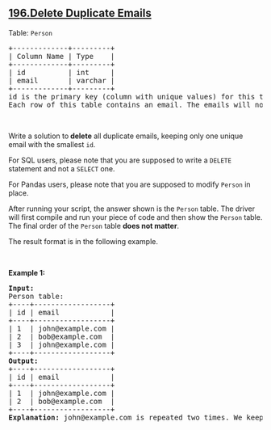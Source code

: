 ## [196.Delete Duplicate Emails](https://leetcode.com/problems/delete-duplicate-emails/)
<p>Table: <code>Person</code></p>

<pre>
+-------------+---------+
| Column Name | Type    |
+-------------+---------+
| id          | int     |
| email       | varchar |
+-------------+---------+
id is the primary key (column with unique values) for this table.
Each row of this table contains an email. The emails will not contain uppercase letters.
</pre>

<p>&nbsp;</p>

<p>Write a solution to<strong> delete</strong> all duplicate emails, keeping only one unique email with the smallest <code>id</code>.</p>

<p>For SQL users, please note that you are supposed to write a <code>DELETE</code> statement and not a <code>SELECT</code> one.</p>

<p>For Pandas users, please note that you are supposed to modify <code>Person</code> in place.</p>

<p>After running your script, the answer shown is the <code>Person</code> table. The driver will first compile and run your piece of code and then show the <code>Person</code> table. The final order of the <code>Person</code> table <strong>does not matter</strong>.</p>

<p>The result format is in the following example.</p>

<p>&nbsp;</p>
<p><strong class="example">Example 1:</strong></p>

<pre>
<strong>Input:</strong> 
Person table:
+----+------------------+
| id | email            |
+----+------------------+
| 1  | john@example.com |
| 2  | bob@example.com  |
| 3  | john@example.com |
+----+------------------+
<strong>Output:</strong> 
+----+------------------+
| id | email            |
+----+------------------+
| 1  | john@example.com |
| 2  | bob@example.com  |
+----+------------------+
<strong>Explanation:</strong> john@example.com is repeated two times. We keep the row with the smallest Id = 1.
</pre>
